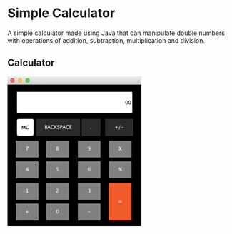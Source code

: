 Simple Calculator
=====

A simple calculator made using Java that can manipulate double numbers with operations of addition, subtraction, multiplication and division.

Calculator
-----

<img src="Calculator.png" width="300" />
